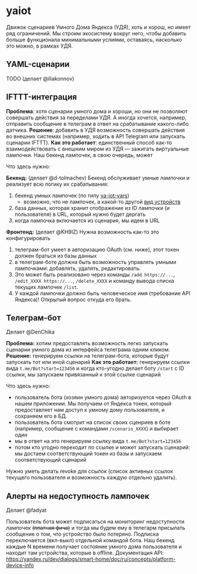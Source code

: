 # yaiot

Движок сценариев Умного Дома Яндекса (УДЯ), хоть и хорош, но имеет ряд ограничений. Мы строим экосистему вокруг него, чтобы добавить больше функционала минимальными услиями, оставаясь, насколько это можно, в рамках УДЯ.

## YAML-сценарии

TODO (делает @iliakonnov)

## IFTTT-интеграция

**Проблема**: хотя сценарии умного дома и хороши, но они не позволяют совершать действия за переделами УДЯ. А иногда хочется, например, отправить сообщение в телеграм в ответ на срабатывание какого-либо датчика.
**Решение**: добавить в УДЯ возможность совершать действия во внешних системах (например, ходить в API Telegram или запускать сценарии IFTTT).
**Как это работает**: единственный способ как-то взаимодействовать с внешним миром из УДЯ — зажигать виртуальные лампочки. Наш бекенд лампочек, в свою очередь, может 

Что здесь нужно:

**Бекенд:** (делает @d-tolmachev)
Бекенд обслуживает умные лампочки и реализует всю логику их срабатывания:
1. бекенд умных лампочек (по типу [ya-iot-vars](https://github.com/iliakonnov/ya-iot-vars))
	* возможно, что не лампочек, а какой-то другой [вид устройств](https://yandex.ru/dev/dialogs/smart-home/doc/ru/concepts/device-types)
2. база данных, которая хранит отображение из ID лампочки (и пользователя) в URL, который нужно будет дергать
3. когда лампочка включается из сценария, мы идем в URL

**Фронтенд:** (делает @KH9IZ)
Нужна возможность как-то это конфигурировать

1. телеграм-бот умеет в авторизацию OAuth (см. ниже), этот токен должен браться из базы данных
2. в телеграм-боте должна быть возможность управлять умными лампочками: добавлять, удалять, редактировать.
3. Это может быть реализовано через команды `/add https://...`, `/edit_XXXX https://...`, `/delete_XXXX` и команду вывода списка текущих лампочек `/list`.
4. У каждой лампочки должно быть человеческое имя (требование API Яндекса)! Открытый вопрос откуда его брать.

## Телеграм-бот

Делает @DenChika

**Проблема:** хотим предоставлять возможность легко запускать сценарии умного дома из интерфейса телеграма одним кликом.
**Решение:** генерируем ссылки на телеграм-бота, которые будут запускать тот или иной сценарий
**Как это работает:** генерируем ссылки вида `t.me/Bot?start=123456` и когда кто-угодно делает боту `/start` с ID ссылки, мы запускаем привязанный к этой ссылке сценарий

Что здесь нужно:
* пользователь бота (хозяин умного дома) авторизуется через OAuth в нашем приложении. Мы получаем от Яндекса токен, который предоставляет нам доступ к умному дому пользователя, и сохраняем его в БД.
* пользователь бота смотрит на список своих сценриев в боте (например, сообщение с командами `/scenario_XXXX`) и выбирает один
* мы в ответ на это генерируем ссылку вида `t.me/Bot?start=123456`
* потом кто угодно переходит по ссылке и может запускать сценарий: мы достаем соответствующий токен из базы и запускаем соответствующий сценарий

Нужно уметь делать revoke для ссылок (список активных ссылок текущего пользователя и возможность каждую отдельно удалить).

## Алерты на недоступность лампочек

Делает @fadyat

Пользователь бота может подписаться на мониторинг недоступности лампочек ~~(платная фича)~~ и тогда мы будем ему в телегарм присылать сообщение о том, что устройство было потеряно.
Подписка переключается (вкл-выкл) отдельной командой бота.
Наш бекенд каждые N времени получает состояние умного дома пользователя и находит там устройства, которые в offline.
Документация API: https://yandex.ru/dev/dialogs/smart-home/doc/ru/concepts/platform-device-info
<!--stackedit_data:
eyJoaXN0b3J5IjpbNjE0NjAwMjMzLDE5MzQ2OTI5MywxNjQzNz
A0NzkxXX0=
-->